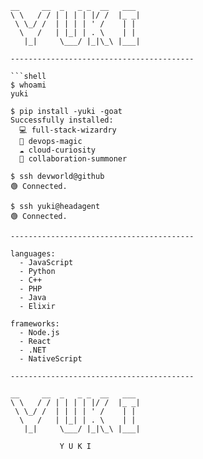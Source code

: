 ```shell
__     __  _   _ _  __   ___ 
\ \   / / | | | | |/ /  |_ _|
 \ \_/ /  | | | | ' /    | | 
  \   /   | |_| | . \    | | 
   |_|     \___/ |_|\_\ |___|
                             
-----------------------------------------

```shell
$ whoami
yuki

$ pip install -yuki -goat
Successfully installed:
  💻 full-stack-wizardry
  🔧 devops-magic
  ☁️ cloud-curiosity
  🤝 collaboration-summoner

$ ssh devworld@github
🟢 Connected.

$ ssh yuki@headagent
🟢 Connected.

-----------------------------------------

languages:
  - JavaScript
  - Python
  - C++
  - PHP
  - Java
  - Elixir

frameworks:
  - Node.js
  - React
  - .NET
  - NativeScript

-----------------------------------------

__     __  _   _ _  __   ___ 
\ \   / / | | | | |/ /  |_ _|
 \ \_/ /  | | | | ' /    | | 
  \   /   | |_| | . \    | | 
   |_|     \___/ |_|\_\ |___|
                             
           Y U K I
